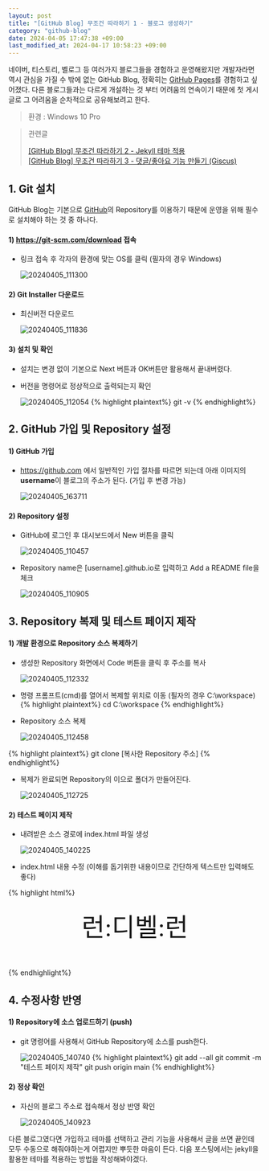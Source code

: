 ```yaml
---
layout: post
title: "[GitHub Blog] 무조건 따라하기 1 - 블로그 생성하기"
category: "github-blog"
date: 2024-04-05 17:47:38 +09:00
last_modified_at: 2024-04-17 10:58:23 +09:00
---
```


네이버, 티스토리, 벨로그 등 여러가지 블로그들을 경험하고 운영해왔지만 개발자라면 역시 관심을 가질 수 밖에 없는 GitHub Blog, 
정확히는 [GitHub Pages](https://pages.github.com/)를 경험하고 싶어졌다.
다른 블로그들과는 다르게 개설하는 것 부터 어려움의 연속이기 때문에 첫 게시글로 그 어려움을 순차적으로 공유해보려고 한다.

> 환경 : Windows 10 Pro

> 관련글
>
> [[GitHub Blog] 무조건 따라하기 2 - Jekyll 테마 적용](/github-blog/2024/04/11/github-blog-2/)  <br>
> [[GitHub Blog] 무조건 따라하기 3 - 댓글/좋아요 기능 만들기 (Giscus)](/github-blog/2024/04/17/github-blog-3/)



## 1. Git 설치
GitHub Blog는 기본으로 [GitHub](https://github.com/)의 Repository를 이용하기 때문에
운영을 위해 필수로 설치해야 하는 것 중 하나다.

#### 1) https://git-scm.com/download 접속
- 링크 접속 후 각자의 환경에 맞는 OS를 클릭 (필자의 경우 Windows)

  ![20240405_111300](https://github.com/rundevelrun/rundevelrun.github.io/assets/40383414/c9773b64-16ca-4b88-be27-8999a0e4af2c)

#### 2) Git Installer 다운로드
- 최신버전 다운로드
  
  ![20240405_111836](https://github.com/rundevelrun/rundevelrun.github.io/assets/40383414/1bac5347-57db-4488-a000-b7ffbc034568)

#### 3) 설치 및 확인
- 설치는 변경 없이 기본으로 Next 버튼과 OK버튼만 활용해서 끝내버렸다.
- 버전을 명령어로 정상적으로 출력되는지 확인

  ![20240405_112054](https://github.com/rundevelrun/rundevelrun.github.io/assets/40383414/55986d21-6c61-4fd5-8796-d48dc5a46676)
{% highlight plaintext%}
git -v
{% endhighlight%}


## 2. GitHub 가입 및 Repository 설정

#### 1) GitHub 가입
- https://github.com 에서 일반적인 가입 절차를 따르면 되는데 아래 이미지의 <strong>username</strong>이 블로그의 주소가 된다. (가입 후 변경 가능)

  ![20240405_163711](https://github.com/rundevelrun/rundevelrun.github.io/assets/40383414/fc36d1f3-5ce8-4805-8ac4-03dd097e6181)

#### 2) Repository 설정
- GitHub에 로그인 후 대시보드에서 New 버튼을 클릭

  ![20240405_110457](https://github.com/rundevelrun/rundevelrun.github.io/assets/40383414/f9ed72f6-cc6f-4cde-8ee8-ab0270b8ee6e)

- Repository name은 [username].github.io로 입력하고 Add a README file을 체크

  ![20240405_110905](https://github.com/rundevelrun/rundevelrun.github.io/assets/40383414/7026ac0d-6ff6-4ff6-84a1-32fcbb4420aa)


## 3. Repository 복제 및 테스트 페이지 제작 

#### 1) 개발 환경으로 Repository 소스 복제하기
- 생성한 Repository 화면에서 Code 버튼을 클릭 후 주소를 복사

  ![20240405_112332](https://github.com/rundevelrun/rundevelrun.github.io/assets/40383414/8af569b6-f858-41ea-95cc-aa47d110d657)

- 명령 프롬프트(cmd)를 열어서 복제할 위치로 이동 (필자의 경우 C:\workspace)
{% highlight plaintext%}
  cd C:\workspace
{% endhighlight%}

- Repository 소스 복제

  ![20240405_112458](https://github.com/rundevelrun/rundevelrun.github.io/assets/40383414/b5dc2ee7-779f-4664-911f-328a91251ee8)

{% highlight plaintext%}
git clone [복사한 Repository 주소]
{% endhighlight%}

- 복제가 완료되면 Repository의 이으로 폴더가 만들어진다.

  ![20240405_112725](https://github.com/rundevelrun/rundevelrun.github.io/assets/40383414/e06dd588-deea-4b4c-8deb-8a52d1a66da5)


#### 2) 테스트 페이지 제작
- 내려받은 소스 경로에 index.html 파일 생성

  ![20240405_140225](https://github.com/rundevelrun/rundevelrun.github.io/assets/40383414/f5174443-088c-49c5-81af-75e2f2a9522e)

- index.html 내용 수정 (이해를 돕기위한 내용이므로 간단하게 텍스트만 입력해도 좋다)

{% highlight html%}
<!DOCTYPE html>
<html lang="en">
<head>
    <meta charset="UTF-8">
    <title>런:디벨:런</title>
    <link rel="preconnect" href="https://fonts.googleapis.com">
    <link rel="preconnect" href="https://fonts.gstatic.com" crossorigin>
    <link href="https://fonts.googleapis.com/css2?family=Diphylleia&display=swap" rel="stylesheet">
    <style>
        .title {
            font-family: "Diphylleia", serif;
            font-weight: 400;
            font-style: normal;
            font-size: 50px;
            text-align: center;
            width: 100%;
            margin-top: 20px;
        }
    </style>
</head>
<body>
<p class="title">런:디벨:런</p>
</body>
</html>
{% endhighlight%}


## 4. 수정사항 반영

#### 1) Repository에 소스 업로드하기 (push)
- git 명령어를 사용해서 GitHub Repository에 소스를 push한다.

  ![20240405_140740](https://github.com/rundevelrun/rundevelrun.github.io/assets/40383414/f8ff3ae8-ed6b-4939-b2d7-df5ff8434b49)
{% highlight plaintext%}
  git add --all
  git commit -m "테스트 페이지 제작"
  git push origin main
{% endhighlight%}

#### 2) 정상 확인
- 자신의 블로그 주소로 접속해서 정상 반영 확인

  ![20240405_140923](https://github.com/rundevelrun/rundevelrun.github.io/assets/40383414/3cea8ac2-5af9-4af0-96db-445987cd90c5)




다른 블로그였다면 가입하고 테마를 선택하고 관리 기능을 사용해서 글을 쓰면 끝인데 모두 수동으로 해줘야하는게 어렵지만 뿌듯한 마음이 든다.
다음 포스팅에서는 jekyll을 활용한 테마를 적용하는 방법을 작성해봐야겠다.

